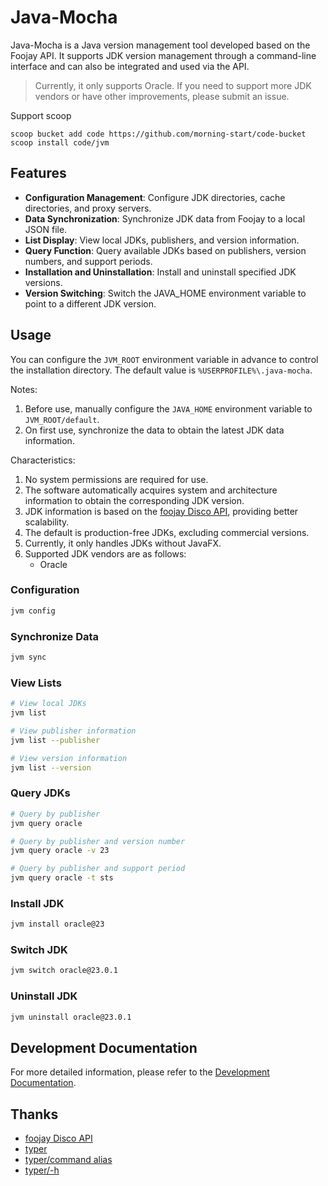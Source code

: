 # Java-Mocha

Java-Mocha is a Java version management tool developed based on the Foojay API. It supports JDK version management through a command-line interface and can also be integrated and used via the API.

> Currently, it only supports Oracle. If you need to support more JDK vendors or have other improvements, please submit an issue.


Support scoop

```
scoop bucket add code https://github.com/morning-start/code-bucket
scoop install code/jvm
```

## Features
- **Configuration Management**: Configure JDK directories, cache directories, and proxy servers.
- **Data Synchronization**: Synchronize JDK data from Foojay to a local JSON file.
- **List Display**: View local JDKs, publishers, and version information.
- **Query Function**: Query available JDKs based on publishers, version numbers, and support periods.
- **Installation and Uninstallation**: Install and uninstall specified JDK versions.
- **Version Switching**: Switch the JAVA_HOME environment variable to point to a different JDK version.

## Usage

You can configure the `JVM_ROOT` environment variable in advance to control the installation directory. The default value is `%USERPROFILE%\.java-mocha`.

Notes:
1. Before use, manually configure the `JAVA_HOME` environment variable to `JVM_ROOT/default`.
2. On first use, synchronize the data to obtain the latest JDK data information.

Characteristics:
1. No system permissions are required for use.
2. The software automatically acquires system and architecture information to obtain the corresponding JDK version.
3. JDK information is based on the [foojay Disco API](https://github.com/foojayio/discoapi), providing better scalability.
4. The default is production-free JDKs, excluding commercial versions.
5. Currently, it only handles JDKs without JavaFX.
6. Supported JDK vendors are as follows:
    - Oracle

### Configuration
```bash
jvm config
```

### Synchronize Data
```bash
jvm sync
```

### View Lists
```bash
# View local JDKs
jvm list

# View publisher information
jvm list --publisher

# View version information
jvm list --version
```

### Query JDKs
```bash
# Query by publisher
jvm query oracle

# Query by publisher and version number
jvm query oracle -v 23

# Query by publisher and support period
jvm query oracle -t sts
```

### Install JDK
```bash
jvm install oracle@23
```

### Switch JDK
```bash
jvm switch oracle@23.0.1
```

### Uninstall JDK
```bash
jvm uninstall oracle@23.0.1
```

## Development Documentation
For more detailed information, please refer to the [Development Documentation](d:\Workplace\APP\Python\java-mocha\DEVELOP_DOC.md).

## Thanks
- [foojay Disco API](https://github.com/foojayio/discoapi)
- [typer](https://github.com/tiangolo/typer)
- [typer/command alias](https://github.com/fastapi/typer/issues/132#issuecomment-2417492805)
- [typer/-h](https://github.com/fastapi/typer/issues/537)